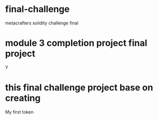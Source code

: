# final-challenge
metacrafters solidity challenge final

# module 3 completion project final project
Y

# this final challenge project base on creating
  My first token
